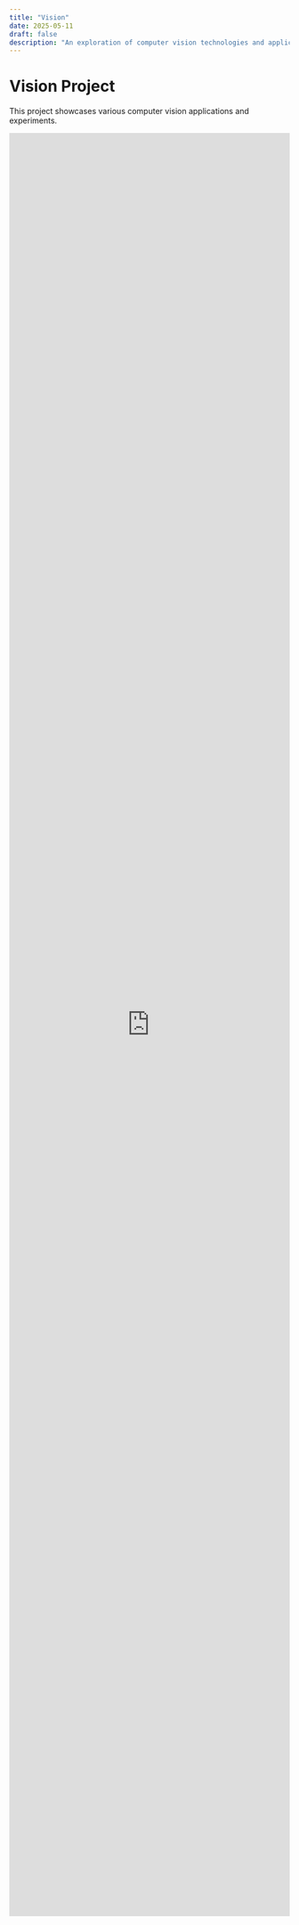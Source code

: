 ```yaml
---
title: "Vision"
date: 2025-05-11
draft: false
description: "An exploration of computer vision technologies and applications."
---
```


# Vision Project

This project showcases various computer vision applications and experiments.

<iframe src="https://silent.engineer/vision/" style="width:100%; height:800px; border:0; min-height: 80vh;" title="Vision Project"></iframe>

